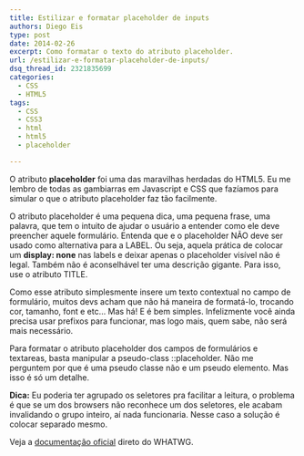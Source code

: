 ```yaml
---
title: Estilizar e formatar placeholder de inputs
authors: Diego Eis
type: post
date: 2014-02-26
excerpt: Como formatar o texto do atributo placeholder.
url: /estilizar-e-formatar-placeholder-de-inputs/
dsq_thread_id: 2321835699
categories:
  - CSS
  - HTML5
tags:
  - CSS
  - CSS3
  - html
  - html5
  - placeholder

---
```

O atributo **placeholder** foi uma das maravilhas herdadas do HTML5. Eu me lembro de todas as gambiarras em Javascript e CSS que fazíamos para simular o que o atributo placeholder faz tão facilmente.

O atributo placeholder é uma pequena dica, uma pequena frase, uma palavra, que tem o intuito de ajudar o usuário a entender como ele deve preencher aquele formulário. Entenda que e o placeholder NÃO deve ser usado como alternativa para a LABEL. Ou seja, aquela prática de colocar um **display: none** nas labels e deixar apenas o placeholder visível não é legal. Também não é aconselhável ter uma descrição gigante. Para isso, use o atributo TITLE.

Como esse atributo simplesmente insere um texto contextual no campo de formulário, muitos devs acham que não há maneira de formatá-lo, trocando cor, tamanho, font e etc&#8230; Mas há! E é bem simples. Infelizmente você ainda precisa usar prefixos para funcionar, mas logo mais, quem sabe, não será mais necessário.

Para formatar o atributo placeholder dos campos de formulários e textareas, basta manipular a pseudo-class ::placeholder. Não me perguntem por que é uma pseudo classe não e um pseudo elemento. Mas isso é só um detalhe.



**Dica:** Eu poderia ter agrupado os seletores pra facilitar a leitura, o problema é que se um dos browsers não reconhece um dos seletores, ele acabam invalidando o grupo inteiro, aí nada funcionaria. Nesse caso a solução é colocar separado mesmo.

Veja a [documentação oficial][1] direto do WHATWG.

 [1]: https://developers.whatwg.org/common-input-element-attributes.html#the-placeholder-attribute